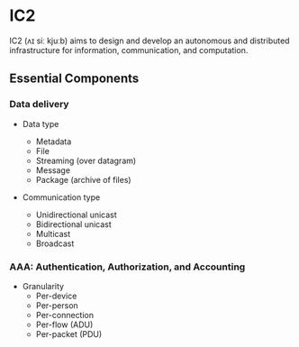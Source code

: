 # IC2

IC2 (ʌɪ siː kjuːb) aims to design and develop an autonomous and distributed infrastructure for information, communication, and computation.


## Essential Components

### Data delivery

* Data type
  * Metadata
  * File
  * Streaming (over datagram)
  * Message
  * Package (archive of files)

* Communication type
  * Unidirectional unicast
  * Bidirectional unicast
  * Multicast
  * Broadcast

### AAA: Authentication, Authorization, and Accounting

* Granularity
  * Per-device
  * Per-person
  * Per-connection
  * Per-flow (ADU)
  * Per-packet (PDU)

